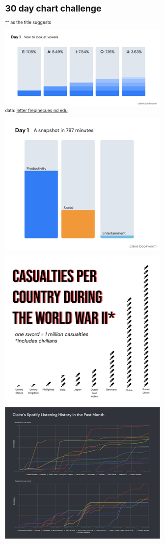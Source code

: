 # 30 day chart challenge
^^ as the title suggests

![Day 1](https://github.com/ClaireBookworm/30daychartchallenge/blob/main/day1-vowels-claire.png)
data: [letter freqinecues nd edu](https://www3.nd.edu/~busiforc/handouts/cryptography/letterfrequencies.html)


<img src="https://github.com/ClaireBookworm/30daychartchallenge/blob/main/day1-parttowhole.png" alt="day 1 screentime" width="800"/>


![Day 2](https://github.com/ClaireBookworm/30daychartchallenge/blob/main/Day%202_%20Pictogram.png)


![Day 3](https://github.com/ClaireBookworm/30daychartchallenge/blob/main/Day%203_%20History%20-%20claire.png)
